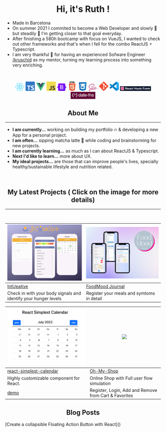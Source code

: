 <h1 align="center">Hi, it's Ruth !</h1>

* Made in Barcelona
* On summer 2021 I commited to become a Web Developer and slowly :snail:  but steadily :muscle: I'm getting closer to that goal everyday. 
* After finishing a 580h bootcamp with focus on VueJS, I wanted to check out other frameworks and that's when I fell for the combo ReactJS + Typescript.
* I am very thankful :pray: for having an experienced Sofware Engineer [/kruschid](https://github.com/kruschid) as my mentor, turning my learning process into something very enriching.

<br>
<p align="center">
<img width="30" src="react-logo.png">
<img width="30" src="ts-logo.png">
<img width="30" src="vue-logo.png">
<img width="30" src="JavaScript-logo.png">
<img width="30" src="bootstrap-logo.svg">
<img width="30" src="html-logo.png">
<img width="30" src="css-logo.jpeg">
<img width="30" src="sass-logo.png">
<img width="30" src="git-logo.png">
<img width="30" src="vscode.png">
<img width="100" src="datefns.jpeg">
<img width="80" src="reacthookform.jpeg">
</p>

<h2 align="center">About Me</h2>

---

* **I am currently...** working on building my portfolio :fire: & developing a new App for a personal project.
* **I am often...** sipping matcha latte :tea: while coding and brainstorming for new projects. 
* **I am currently learning...** as much as I can about ReactJS & Typescript.
* **Next I'd like to learn...** more about UX.
* **My ideal projects...** are those that can improve people's lives, specially healthy/sustainable lifestyle and nutrition related.


<br>
<h2 align="center">My Latest Projects ( Click on the image for more details) </h2>

---
<br>



| [<img src="intueative.png" width="400">](https://github.com/ruthtempo/eat-intuitive/blob/master/README.md) |  [<img src="motto2.png" width="400">](https://github.com/ruthtempo/food-diary) |
|-----------------------------------------------------------------|------------------------------------------------|
| [IntUeative](https://intueative.netlify.app/)                   | [FoodMood Journal](https://foodmoodjournal.netlify.app/) |
| Check in with your body signals and identify your hunger levels | Register your meals and symtoms in detail   | 

| <img src="pic_calendar.png" width="400">   | [<img src="ohmyshop.png" width="400">](https://github.com/ruthtempo/online-store-react) 
|-------------------------------------------|-------------------------------------------------------------------------------------
| [react-simplest-calendar](https://www.npmjs.com/package/react-simplest-calendar) | [Oh-My-Shop](https://oh-my-shop.netlify.app/) 
|  Highly customizable component for React.                      | Online Shop with Full user flow simulation
| [demo](https://ruthtempo.github.io/react-simplest-calendar/)   | Register, Login, Add and Remove from Cart & Favorites
                                                          
                                                                 
 
 <h2 align="center">Blog Posts</h2>
 [Create a collapsible Floating Action Button with React]()


